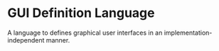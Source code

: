 # GUI Definition Language
A language to defines graphical user interfaces in an implementation-independent manner.